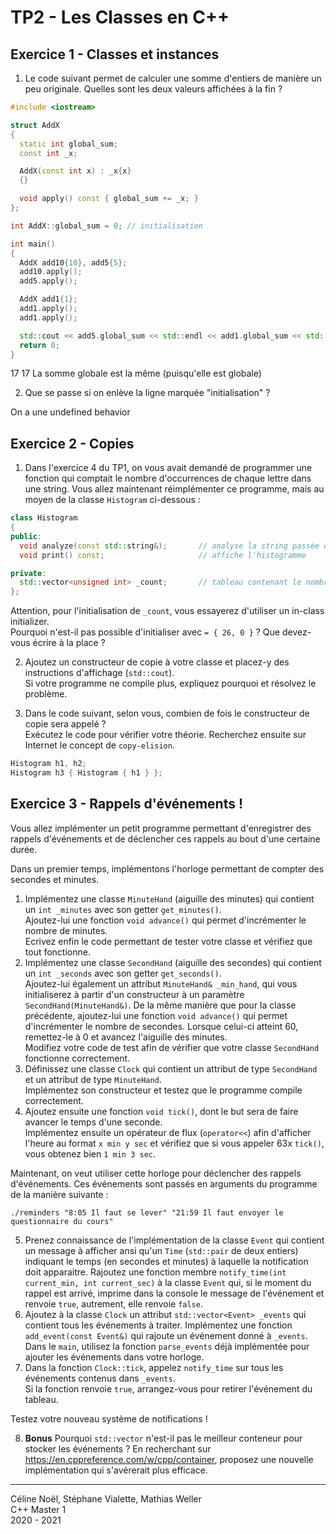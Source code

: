 # TP2 - Les Classes en C++

## Exercice 1 - Classes et instances

1. Le code suivant permet de calculer une somme d'entiers de manière un peu originale. Quelles sont les deux valeurs affichées à la fin ?

```cpp
#include <iostream>

struct AddX
{
  static int global_sum;
  const int _x;

  AddX(const int x) : _x{x}
  {}

  void apply() const { global_sum += _x; }
};

int AddX::global_sum = 0; // initialisation

int main()
{
  AddX add10{10}, add5{5};
  add10.apply();
  add5.apply();

  AddX add1{1};
  add1.apply();
  add1.apply();

  std::cout << add5.global_sum << std::endl << add1.global_sum << std::endl;
  return 0;
}
```

17
17
La somme globale est la même (puisqu'elle est globale)

2. Que se passe si on enlève la ligne marquée "initialisation" ?

On a une undefined behavior

## Exercice 2 - Copies

1. Dans l'exercice 4 du TP1, on vous avait demandé de programmer une fonction qui comptait le nombre d'occurrences de chaque lettre dans une string. Vous allez maintenant réimplémenter ce programme, mais au moyen de la classe `Histogram` ci-dessous :

```cpp
class Histogram
{
public:
  void analyze(const std::string&);       // analyse la string passée en paramètre
  void print() const;                     // affiche l'histogramme

private:
  std::vector<unsigned int> _count;       // tableau contenant le nombre d'occurrences de chaque lettre entre 'a' et 'z'
};
```

Attention, pour l'initialisation de `_count`, vous essayerez d'utiliser un in-class initializer.\
Pourquoi n'est-il pas possible d'initialiser avec `= { 26, 0 }` ? Que devez-vous écrire à la place ?

2. Ajoutez un constructeur de copie à votre classe et placez-y des instructions d'affichage (`std::cout`).\
   Si votre programme ne compile plus, expliquez pourquoi et résolvez le problème.

3. Dans le code suivant, selon vous, combien de fois le constructeur de copie sera appelé ?\
   Exécutez le code pour vérifier votre théorie. Recherchez ensuite sur Internet le concept de `copy-elision`.

```cpp
Histogram h1, h2;
Histogram h3 { Histogram { h1 } };
```

## Exercice 3 - Rappels d'événements !

Vous allez implémenter un petit programme permettant d'enregistrer des rappels d'événements et de déclencher ces rappels au bout d'une certaine durée.

Dans un premier temps, implémentons l'horloge permettant de compter des secondes et minutes.

1. Implémentez une classe `MinuteHand` (aiguille des minutes) qui contient un `int _minutes` avec son getter `get_minutes()`.\
   Ajoutez-lui une fonction `void advance()` qui permet d'incrémenter le nombre de minutes.\
   Ecrivez enfin le code permettant de tester votre classe et vérifiez que tout fonctionne.
2. Implémentez une classe `SecondHand` (aiguille des secondes) qui contient un `int _seconds` avec son getter `get_seconds()`.\
   Ajoutez-lui également un attribut `MinuteHand& _min_hand`, qui vous initialiserez à partir d'un constructeur à un paramètre `SecondHand(MinuteHand&)`.
   De la même manière que pour la classe précédente, ajoutez-lui une fonction `void advance()` qui permet d'incrémenter le nombre de secondes.
   Lorsque celui-ci atteint 60, remettez-le à 0 et avancez l'aiguille des minutes.\
   Modifiez votre code de test afin de vérifier que votre classe `SecondHand` fonctionne correctement.
3. Définissez une classe `Clock` qui contient un attribut de type `SecondHand` et un attribut de type `MinuteHand`.\
   Implémentez son constructeur et testez que le programme compile correctement.
4. Ajoutez ensuite une fonction `void tick()`, dont le but sera de faire avancer le temps d'une seconde.\
   Implémentez ensuite un opérateur de flux (`operator<<`) afin d'afficher l'heure au format `x min y sec` et vérifiez que si vous appeler 63x `tick()`, vous obtenez bien `1 min 3 sec`.

Maintenant, on veut utiliser cette horloge pour déclencher des rappels d'événements. Ces événements sont passés en arguments du programme de la manière suivante :

```shell
./reminders "8:05 Il faut se lever" "21:59 Il faut envoyer le questionnaire du cours"
```

5. Prenez connaissance de l'implémentation de la classe `Event` qui contient un message à afficher
   ansi qu'un `Time` (`std::pair` de deux entiers) indiquant le temps (en secondes et minutes) à laquelle la notification doit apparaitre.
   Rajoutez une fonction membre `notify_time(int current_min, int current_sec)` à la classe `Event` qui,
   si le moment du rappel est arrivé, imprime dans la console le message de l'événement et renvoie `true`, autrement, elle renvoie `false`.
6. Ajoutez à la classe `Clock` un attribut `std::vector<Event> _events` qui contient tous les événements à traiter.
   Implémentez une fonction `add_event(const Event&)` qui rajoute un événement donné à `_events`.\
   Dans le `main`, utilisez la fonction `parse_events` déjà implémentée pour ajouter les événements dans votre horloge.
7. Dans la fonction `Clock::tick`, appelez `notify_time` sur tous les événements contenus dans `_events`.\
   Si la fonction renvoie `true`, arrangez-vous pour retirer l'événement du tableau.

Testez votre nouveau système de notifications !

8. **Bonus** Pourquoi `std::vector` n'est-il pas le meilleur conteneur pour stocker les événements ?
   En recherchant sur https://en.cppreference.com/w/cpp/container, proposez une nouvelle implémentation qui s'avérerait plus efficace.

---

Céline Noël, Stéphane Vialette, Mathias Weller  
C++ Master 1  
2020 - 2021
